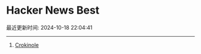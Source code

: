 # Hacker News Best

最近更新时间: 2024-10-18 22:04:41

--- 
1. [Crokinole](https://pudding.cool/2024/10/crokinole/) 
